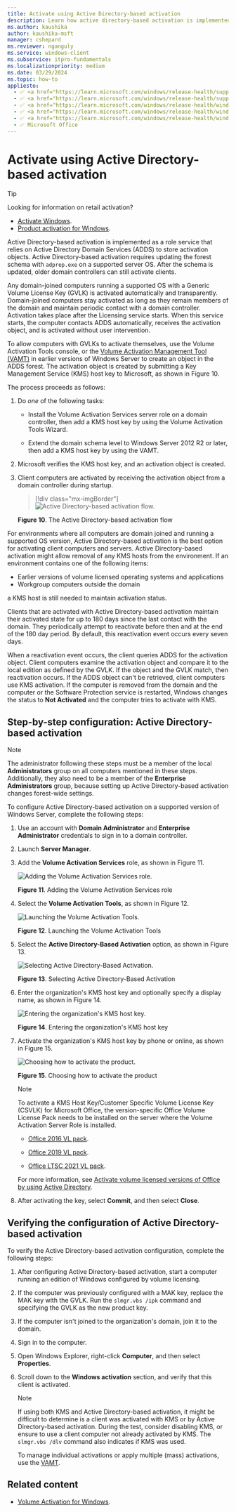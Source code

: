 ```yaml
---
title: Activate using Active Directory-based activation
description: Learn how active directory-based activation is implemented as a role service that relies on Active Directory Domain Services (ADDS) to store activation objects.
ms.author: kaushika
author: kaushika-msft
manager: cshepard
ms.reviewer: nganguly
ms.service: windows-client
ms.subservice: itpro-fundamentals
ms.localizationpriority: medium
ms.date: 03/29/2024
ms.topic: how-to
appliesto:
  - ✅ <a href="https://learn.microsoft.com/windows/release-health/supported-versions-windows-client" target="_blank">Windows 11</a>
  - ✅ <a href="https://learn.microsoft.com/windows/release-health/supported-versions-windows-client" target="_blank">Windows 10</a>
  - ✅ <a href="https://learn.microsoft.com/windows/release-health/windows-server-release-info" target="_blank">Windows Server 2022</a>
  - ✅ <a href="https://learn.microsoft.com/windows/release-health/windows-server-release-info" target="_blank">Windows Server 2019</a>
  - ✅ <a href="https://learn.microsoft.com/windows/release-health/windows-server-release-info" target="_blank">Windows Server 2016</a>
  - ✅ Microsoft Office
---
```


# Activate using Active Directory-based activation

> [!TIP]
>
> Looking for information on retail activation?
>
> - [Activate Windows](https://support.microsoft.com/windows/activate-windows-c39005d4-95ee-b91e-b399-2820fda32227).
> - [Product activation for Windows](https://support.microsoft.com/windows/product-activation-for-windows-online-support-telephone-numbers-35f6a805-1259-88b4-f5e9-b52cccef91a0).

Active Directory-based activation is implemented as a role service that relies on Active Directory Domain Services (ADDS) to store activation objects. Active Directory-based activation requires updating the forest schema with `adprep.exe` on a supported server OS. After the schema is updated, older domain controllers can still activate clients.

Any domain-joined computers running a supported OS with a Generic Volume License Key (GVLK) is activated automatically and transparently. Domain-joined computers stay activated as long as they remain members of the domain and maintain periodic contact with a domain controller. Activation takes place after the Licensing service starts. When this service starts, the computer contacts ADDS automatically, receives the activation object, and is activated without user intervention.

To allow computers with GVLKs to activate themselves, use the Volume Activation Tools console, or the [Volume Activation Management Tool (VAMT)](volume-activation-management-tool.md) in earlier versions of Windows Server to create an object in the ADDS forest. The activation object is created by submitting a Key Management Service (KMS) host key to Microsoft, as shown in Figure 10.

The process proceeds as follows:

1. Do *one* of the following tasks:

    - Install the Volume Activation Services server role on a domain controller, then add a KMS host key by using the Volume Activation Tools Wizard.

    - Extend the domain schema level to Windows Server 2012 R2 or later, then add a KMS host key by using the VAMT.

1. Microsoft verifies the KMS host key, and an activation object is created.

1. Client computers are activated by receiving the activation object from a domain controller during startup.

    > [!div class="mx-imgBorder"]
    > ![Active Directory-based activation flow.](../images/volumeactivationforwindows81-10.jpg)

    **Figure 10**. The Active Directory-based activation flow

For environments where all computers are domain joined and running a supported OS version, Active Directory-based activation is the best option for activating client computers and servers. Active Directory-based activation might allow removal of any KMS hosts from the environment. If an environment contains one of the following items:

- Earlier versions of volume licensed operating systems and applications
- Workgroup computers outside the domain

a KMS host is still needed to maintain activation status.

Clients that are activated with Active Directory-based activation maintain their activated state for up to 180 days since the last contact with the domain. They periodically attempt to reactivate before then and at the end of the 180 day period. By default, this reactivation event occurs every seven days.

When a reactivation event occurs, the client queries ADDS for the activation object. Client computers examine the activation object and compare it to the local edition as defined by the GVLK. If the object and the GVLK match, then reactivation occurs. If the ADDS object can't be retrieved, client computers use KMS activation. If the computer is removed from the domain and the computer or the Software Protection service is restarted, Windows changes the status to **Not Activated** and the computer tries to activate with KMS.

## Step-by-step configuration: Active Directory-based activation

> [!NOTE]
>
> The administrator following these steps must be a member of the local **Administrators** group on all computers mentioned in these steps. Additionally, they also need to be a member of the **Enterprise Administrators** group, because setting up Active Directory-based activation changes forest-wide settings.

To configure Active Directory-based activation on a supported version of Windows Server, complete the following steps:

1. Use an account with **Domain Administrator** and **Enterprise Administrator** credentials to sign in to a domain controller.

1. Launch **Server Manager**.

1. Add the **Volume Activation Services** role, as shown in Figure 11.

    ![Adding the Volume Activation Services role.](../images/volumeactivationforwindows81-11.jpg)

    **Figure 11**. Adding the Volume Activation Services role

1. Select the **Volume Activation Tools**, as shown in Figure 12.

    ![Launching the Volume Activation Tools.](../images/volumeactivationforwindows81-12.jpg)

    **Figure 12**. Launching the Volume Activation Tools

1. Select the **Active Directory-Based Activation** option, as shown in Figure 13.

    ![Selecting Active Directory-Based Activation.](../images/volumeactivationforwindows81-13.jpg)

    **Figure 13**. Selecting Active Directory-Based Activation

1. Enter the organization's KMS host key and optionally specify a display name, as shown in Figure 14.

    ![Entering the organization's KMS host key.](../images/volumeactivationforwindows81-15.jpg)

    **Figure 14**. Entering the organization's KMS host key

1. Activate the organization's KMS host key by phone or online, as shown in Figure 15.

    ![Choosing how to activate the product.](../images/volumeactivationforwindows81-14.jpg)

    **Figure 15**. Choosing how to activate the product

    > [!NOTE]
    > To activate a KMS Host Key/Customer Specific Volume License Key (CSVLK) for Microsoft Office, the version-specific Office Volume License Pack needs to be installed on the server where the Volume Activation Server Role is installed.
    >
    > - [Office 2016 VL pack](https://www.microsoft.com/download/details.aspx?id=49164).
    >
    > - [Office 2019 VL pack](https://www.microsoft.com/download/details.aspx?id=57342).
    >
    > - [Office LTSC 2021 VL pack](https://www.microsoft.com/download/details.aspx?id=103446).
    >
    > For more information, see [Activate volume licensed versions of Office by using Active Directory](/deployoffice/vlactivation/activate-office-by-using-active-directory).

1. After activating the key, select **Commit**, and then select **Close**.

## Verifying the configuration of Active Directory-based activation

To verify the Active Directory-based activation configuration, complete the following steps:

1. After configuring Active Directory-based activation, start a computer running an edition of Windows configured by volume licensing.

1. If the computer was previously configured with a MAK key, replace the MAK key with the GVLK. Run the `slmgr.vbs /ipk` command and specifying the GVLK as the new product key.

1. If the computer isn't joined to the organization's domain, join it to the domain.

1. Sign in to the computer.

1. Open Windows Explorer, right-click **Computer**, and then select **Properties**.

1. Scroll down to the **Windows activation** section, and verify that this client is activated.

    > [!NOTE]
    >
    > If using both KMS and Active Directory-based activation, it might be difficult to determine is a client was activated with KMS or by Active Directory-based activation. During the test, consider disabling KMS, or ensure to use a client computer not already activated by KMS. The `slmgr.vbs /dlv` command also indicates if KMS was used.
    >
    > To manage individual activations or apply multiple (mass) activations, use the [VAMT](./volume-activation-management-tool.md).

## Related content

- [Volume Activation for Windows](volume-activation-windows.md).
